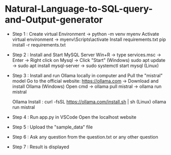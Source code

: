 # Natural-Language-to-SQL-query-and-Output-generator
- Step 1 : Create virtual Environment -> python -m venv myenv
	 Activate virtual environment -> myenv\Scripts\activate
	 Install requirements.txt
	 pip install -r requirements.txt

- Step 2 : Install and Start MySQL Server
	 Win+R -> type services.msc -> Enter -> Right click on Mysql -> Click "Start" (Windows)
	 sudo apt update -> sudo apt install mysql-server -> sudo systemctl start mysql (Linux)

- Step 3 : Install and run Ollama locally in computer and Pull the "mistral" model
	 Go to the official website: https://ollama.com -> Download and install Ollama (Windows)
	 Open cmd -> ollama pull mistral -> ollama run mistral

	 Ollama Install : curl -fsSL https://ollama.com/install.sh | sh (Linux)
	 ollama run mistral 

- Step 4 : Run app.py in VSCode
	 Open the localhost website

- Step 5 : Upload the "sample_data" file

- Step 6 : Ask any question from the question.txt or any other question 

- Step 7 : Result is displayed
